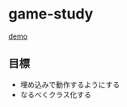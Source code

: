 # game-study

[demo](https://konjacdesert5289.github.io/game-study/)

## 目標

* 埋め込みで動作するようにする
* なるべくクラス化する
